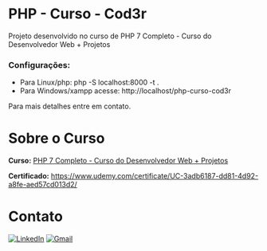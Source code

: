 # PHP - Curso - Cod3r

Projeto desenvolvido no curso de PHP 7 Completo - Curso do Desenvolvedor Web + Projetos

### Configurações:

- Para Linux/php: php -S localhost:8000 -t .
- Para Windows/xampp acesse: http://localhost/php-curso-cod3r

Para mais detalhes entre em contato.

# Sobre o Curso

**Curso:**
<a href="https://www.udemy.com/course/php-7-completo/">PHP 7 Completo - Curso do Desenvolvedor Web + Projetos</a>

**Certificado:**
https://www.udemy.com/certificate/UC-3adb6187-dd81-4d92-a8fe-aed57cd013d2/

# Contato

[![LinkedIn](https://img.shields.io/badge/linkedin-%230077B5.svg?style=for-the-badge&logo=linkedin&logoColor=white&link=LINK-DO-SEU-LINKEDIN)](https://www.linkedin.com/in/rodrigo-goncalves-de-anchieta/)
[![Gmail](https://img.shields.io/badge/Gmail-D14836?style=for-the-badge&logo=gmail&logoColor=white&link=mailto:rodrigoganchieta@gmail.com)](mailto:rodrigoganchieta@gmail.com)
